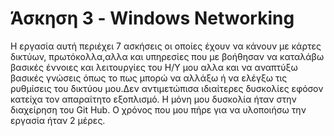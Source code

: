 # Άσκηση 3 - Windows Networking
Η εργασία αυτή περιέχει 7 ασκήσεις οι οποίες έχουν να κάνουν με κάρτες δικτύων, πρωτόκολλα,αλλα και υπηρεσίες που με βοήθησαν να καταλάβω 
βασικές έννοιες και λειτουργίες του Η/Υ μου αλλα και να αναπτύξω βασικές γνώσεις όπως το  πως μπορώ να αλλάξω ή να ελέγξω τις ρυθμίσεις του δικτύου μου.Δεν αντιμετώπισα ιδιαίτερες δυσκολίες εφόσον κατείχα τον απαραίτητο εξοπλισμό.
Η μόνη μου δυσκολία ήταν στην διαχείρηση του Git Hub.
Ο χρόνος που μου πήρε για να υλοποιήσω την εργασία ήταν 2 μέρες.

